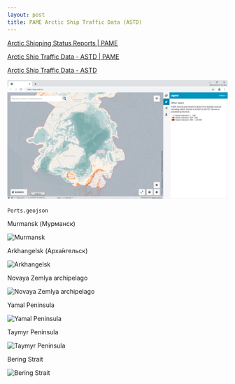 ```yaml
---
layout: post
title: PAME Arctic Ship Traffic Data (ASTD)
---
```


[Arctic Shipping Status Reports \| PAME](https://pame.is/projects-new/arctic-shipping/pame-shipping-highlights/411-arctic-shipping-status-reports)

[Arctic Ship Traffic Data - ASTD \| PAME](https://pame.is/index.php/projects/arctic-marine-shipping/astd)

[Arctic Ship Traffic Data - ASTD](https://map.astd.is/)

![Arctic Ship Traffic Data - ASTD](/images/ASTD/ASTD-Arctic-Ship-Traffic-Database.png)

`Ports.geojson`

Murmansk (Мурманск)

![Murmansk](/images/ATSD/Murmansk.jpg)

Arkhangelsk (Арха́нгельск)

![Arkhangelsk](/images/ATSD/Arkhangelsk.jpg)

Novaya Zemlya archipelago

![Novaya Zemlya archipelago](/images/ATSD/NovayaZemlya.jpg)

Yamal Peninsula

![Yamal Peninsula](/images/ATSD/YamalPeninsula.jpg)

Taymyr Peninsula

![Taymyr Peninsula](/images/ATSD/TaymyrPeninsula.jpg)

Bering Strait

![Bering Strait](/images/ATSD/BeringStrait.jpg)